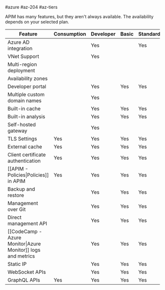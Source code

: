 #azure #az-204 #az-tiers

APIM has many features, but they aren't always available.
The availability depends on your selected plan.

| Feature                                                      | Consumption | Developer | Basic | Standard | Premium |
| ------------------------------------------------------------ | ----------- | --------- | ----- | -------- | ------- |
| Azure AD integration                                         |           | Yes       |     | Yes      | Yes     |
| VNet Support                                                 |           | Yes       |     |        | Yes     |
| Multi-region deployment                                      |           |         |     |        | Yes     |
| Availability zones                                           |           |         |     |        | Yes     |
| Developer portal                                             |           | Yes       | Yes   | Yes      | Yes     |
| Multiple custom domain names                                 |           | Yes       |     |        | Yes     |
| Built-in cache                                               |           | Yes       | Yes   | Yes      | Yes     |
| Built-in analysis                                            |           | Yes       | Yes   | Yes      | Yes     |
| Self-hosted gateway                                          |           | Yes       |     |        | Yes     |
| TLS Settings                                                 | Yes         | Yes       | Yes   | Yes      | Yes     |
| External cache                                               | Yes         | Yes       | Yes   | Yes      | Yes     |
| Client certificate authentication                            | Yes         | Yes       | Yes   | Yes      | Yes     |
| [[APIM - Policies\|Policies]] in APIM                        | Yes         | Yes       | Yes   | Yes      | Yes     |
| Backup and restore                                           |           | Yes       | Yes   | Yes      | Yes     |
| Management over Git                                          |           | Yes       | Yes   | Yes      | Yes     |
| Direct management API                                        |           | Yes       | Yes   | Yes      | Yes     |
| [[CodeCamp - Azure Monitor\|Azure Monitor]] logs and metrics |           | Yes       | Yes   | Yes      | Yes     |
| Static IP                                                    |           | Yes       | Yes   | Yes      | Yes     |
| WebSocket APIs                                               |           | Yes       | Yes   | Yes      | Yes     |
| GraphQL APIs                                                 | Yes         | Yes       | Yes   | Yes      | Yes     |
